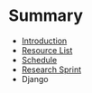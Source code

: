 # Summary

* [Introduction](README.md)
* [Resource List](resource_list.md)
* [Schedule](schedule.md)
* [Research Sprint](research_sprint.md)
* Django

